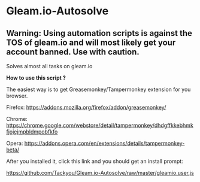 # Gleam.io-Autosolve

Warning: Using automation scripts is against the TOS of gleam.io and will most likely get your account banned. Use with caution.
------------------------------------------------------------------------

Solves almost all tasks on gleam.io

**How to use this script ?**

The easiest way is to get Greasemonkey/Tampermonkey extension for you browser.

Firefox: https://addons.mozilla.org/firefox/addon/greasemonkey/

Chrome: https://chrome.google.com/webstore/detail/tampermonkey/dhdgffkkebhmkfjojejmpbldmpobfkfo

Opera: https://addons.opera.com/en/extensions/details/tampermonkey-beta/

After you installed it, click this link and you should get an install prompt:

https://github.com/Tackyou/Gleam.io-Autosolve/raw/master/gleamio.user.js
